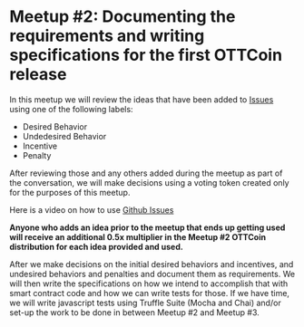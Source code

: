 # Meetup #2: Documenting the requirements and writing specifications for the first OTTCoin release

In this meetup we will review the ideas that have been added to [Issues](https://github.com/marleymarl/ottawa-blockchain-developers-meetup/issues) using one of the following labels: 

- Desired Behavior
- Undedesired Behavior
- Incentive
- Penalty

After reviewing those and any others added during the meetup as part of the conversation, we will make decisions using a voting token created only for the purposes of this meetup. 

Here is a video on how to use [Github Issues](https://www.youtube.com/watch?v=YshvUGgF_3o)

**Anyone who adds an idea prior to the meetup that ends up getting used will receive an additional 0.5x multiplier in the Meetup #2 OTTCoin distribution for each idea provided and used.**

After we make decisions on the initial desired behaviors and incentives, and undesired behaviors and penalties and document them as requirements. We will then write the specifications on how we intend to accomplish that with smart contract code and how we can write tests for those. If we have time, we will write javascript tests using Truffle Suite (Mocha and Chai) and/or set-up the work to be done in between Meetup #2 and Meetup #3. 


